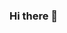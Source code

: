 ### Hi there 👋

<!--
I'm Bruno Faria
20y beginner programmer, science computer stundent

- Currently learning:
 HTML
 JavaScript
 CSS
 C
 C++
-->
